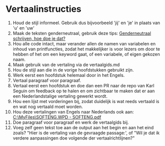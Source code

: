 <h1>Vertaalinstructies</h1>

1. Houd de stijl informeel. Gebruik dus bijvoorbeeld 'jij' en 'je' in plaats van 'u' en 'uw'
2. Maak de teksten genderneutraal, gebruik deze tips: [Genderneutraal schrijven, hoe doe je dat?](https://www.taalcentrum-vu.nl/actueel/blog/genderneutraal-schrijven-hoe-doe-je-dat)
2. Hou alle code intact, maar verander allen de namen van variabelen en inhoud van printfuncties, zodat het makkelijker is voor lezers om door te hebben of het om een keyword gaat, of een variabele, of eigen gekozen naam.
3. Maak gebruik van de vertaling via de vertaalgids.md
4. Hou de stijl aan die in de vorige hoofdstukken gebruikt zijn.
5. Werk eerst een hoofdstuk helemaal door in het Engels.
6. Vertaal paragraaf voor paragraaf.
7. Vertaal eerst een hoofdstuk en doe dan een PR naar de repo van Karl Seguin om feedback op te halen en om zichtbaar te maken dat er aan een Nederlandstalige vertaling gewerkt wordt.
8. Hou een lijst met vorderingen bij, zodat duidelijk is wat reeds vertaald is en wat nog vertaald moet worden.
9. Hou deze vertalingen van Engels naar Nederlands ook aan: [C:\MyFiles\SOFTENG.WPD - SOFTENG.pdf](https://www.angelfire.com/ca/vlietstra/SOFTENG.pdf)
10. Doe paragraaf voor paragraaf en werk de vertaalgids bij.
11. Voeg zelf geen tekst toe aan de output aan het begin en aan het eind zoals? "Hier is de vertaling van de gevraagde passage:', of "Wil je dat ik verdere aanpassingen doe volgende der vertaalrichtlijnen?"
 